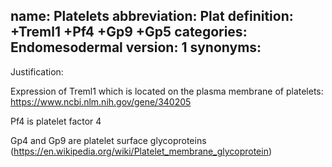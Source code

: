 name: Platelets
abbreviation: Plat
definition: +Treml1 +Pf4 +Gp9 +Gp5
categories: Endomesodermal
version: 1
synonyms:
---

Justification:

Expression of Treml1 which is located on the plasma membrane of platelets: https://www.ncbi.nlm.nih.gov/gene/340205

Pf4 is platelet factor 4

Gp4 and Gp9 are platelet surface glycoproteins (https://en.wikipedia.org/wiki/Platelet_membrane_glycoprotein)



